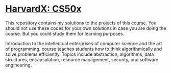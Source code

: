 # [HarvardX: CS50x](https://www.edx.org/course/cs50s-introduction-to-computer-science)

This repository contains my solutions to the projects of this course.
You should not use these codes for your own solutions in case you are doing
the course. But you could study them for learning purposes.

Introduction to the intellectual enterprises of computer science and the art
of programming.  course teaches students how to think algorithmically and
solve problems efficiently. Topics include abstraction, algorithms, data
structures, encapsulation, resource management, security, and software engineering.
